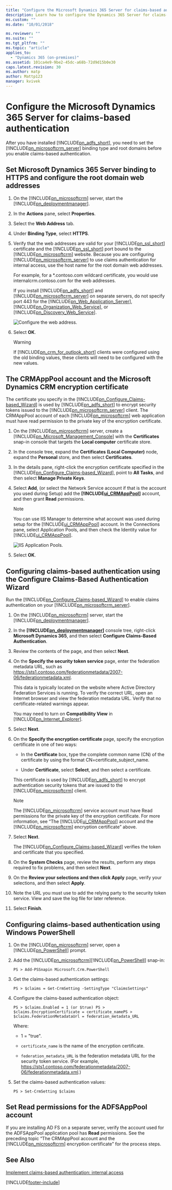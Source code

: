```yaml
---
title: "Configure the Microsoft Dynamics 365 Server for claims-based authentication | Microsoft Docs"
description: Learn how to configure the Dynamics 365 Server for claims-based authentication with Dynamics 365 Customer Engagement (on-premises)
ms.custom: ""
ms.date: "10/01/2018"

ms.reviewer: ""
ms.suite: ""
ms.tgt_pltfrm: ""
ms.topic: "article"
applies_to: 
  - "Dynamics 365 (on-premises)"
ms.assetid: 101ca4e9-9be2-45dc-a68b-72d9d15b0e30
caps.latest.revision: 30
ms.author: matp
author: Mattp123
manager: kvivek
---
```

# Configure the Microsoft Dynamics 365 Server for claims-based authentication



After you have installed [!INCLUDE[pn_adfs_short](../includes/pn-adfs-short.md)], you need to set the [!INCLUDE[pn_microsoftcrm_server](../includes/pn-microsoftcrm-server.md)] binding type and root domains before you enable claims-based authentication.  
  
<a name="BKMK_server_binding"></a>   
## Set Microsoft Dynamics 365 Server binding to HTTPS and configure the root domain web addresses  
  
1.  On the [!INCLUDE[pn_microsoftcrm](../includes/pn-microsoftcrm.md)] server, start the [!INCLUDE[pn_deploymentmanager](../includes/pn-deploymentmanager.md)].  
  
2.  In the **Actions** pane, select **Properties**.  
  
3.  Select the **Web Address** tab.  
  
4.  Under **Binding Type**, select **HTTPS**.  
  
5.  Verify that the web addresses are valid for your [!INCLUDE[pn_ssl_short](../includes/pn-ssl-short.md)] certificate and the [!INCLUDE[pn_ssl_short](../includes/pn-ssl-short.md)] port bound to the [!INCLUDE[pn_microsoftcrm](../includes/pn-microsoftcrm.md)] website. Because you are configuring [!INCLUDE[pn_microsoftcrm_server](../includes/pn-microsoftcrm-server.md)] to use claims authentication for internal access, use the host name for the root domain web addresses.  
  
     For example, for a *.contoso.com wildcard certificate, you would use internalcrm.contoso.com for the web addresses.  
  
     If you install [!INCLUDE[pn_adfs_short](../includes/pn-adfs-short.md)] and [!INCLUDE[pn_microsoftcrm_server](../includes/pn-microsoftcrm-server.md)] on separate servers, do not specify port 443 for the [!INCLUDE[pn_Web_Application_Server](../includes/pn-web-application-server.md)], [!INCLUDE[pn_Organization_Web_Service](../includes/pn-organization-web-service.md)], or [!INCLUDE[pn_Discovery_Web_Service](../includes/pn-discovery-web-service.md)].  
  
     ![Configure the web address.](media/crm-itpro-claimswp-config.PNG "Configure the web address")  
  
6.  Select **OK**.  
  
    > [!WARNING]
    >  If [!INCLUDE[pn_crm_for_outlook_short](../includes/pn-crm-for-outlook-short.md)] clients were configured using the old binding values, these clients will need to be configured with the new values.  
  
<a name="BKMK_crmapppool"></a>   
## The CRMAppPool account and the Microsoft Dynamics CRM encryption certificate  
 The certificate you specify in the [!INCLUDE[pn_Configure_Claims-based_Wizard](../includes/pn-configure-claims-based-wizard.md)] is used by [!INCLUDE[pn_adfs_short](../includes/pn-adfs-short.md)] to encrypt security tokens issued to the [!INCLUDE[pn_microsoftcrm_server](../includes/pn-microsoftcrm-server.md)] client. The CRMAppPool account of each [!INCLUDE[pn_microsoftcrm](../includes/pn-microsoftcrm.md)] web application must have read permission to the private key of the encryption certificate.  
  
1.  On the [!INCLUDE[pn_microsoftcrm](../includes/pn-microsoftcrm.md)] server, create a [!INCLUDE[pn_Microsoft_Management_Console](../includes/pn-microsoft-management-console.md)] with the **Certificates** snap-in console that targets the **Local computer** certificate store.  
  
2.  In the console tree, expand the **Certificates (Local Computer)** node, expand the **Personal** store, and then select **Certificates**.  
  
3.  In the details pane, right-click the encryption certificate specified in the [!INCLUDE[pn_Configure_Claims-based_Wizard](../includes/pn-configure-claims-based-wizard.md)], point to **All Tasks**, and then select **Manage Private Keys**.  
  
4.  Select **Add**, (or select the Network Service account if that is the account you used during Setup) add the **[!INCLUDE[ui_CRMAppPool](../includes/ui-crmapppool.md)]** account, and then grant **Read** permissions.  
  
    > [!NOTE]
    >  You can use IIS Manager to determine what account was used during setup for the [!INCLUDE[ui_CRMAppPool](../includes/ui-crmapppool.md)] account. In the Connections pane, select Application Pools, and then check the Identity value for [!INCLUDE[ui_CRMAppPool](../includes/ui-crmapppool.md)].  
  
     ![IIS Application Pools.](media/crm-itpro-claimswp-apppool.png "IIS Application Pools")  
  
5.  Select **OK**.  
  
<a name="BKMK_configure_wizard"></a>   
## Configuring claims-based authentication using the Configure Claims-Based Authentication Wizard  
 Run the [!INCLUDE[pn_Configure_Claims-based_Wizard](../includes/pn-configure-claims-based-wizard.md)] to enable claims authentication on your [!INCLUDE[pn_microsoftcrm_server](../includes/pn-microsoftcrm-server.md)].  
  
1.  On the [!INCLUDE[pn_microsoftcrm](../includes/pn-microsoftcrm.md)] server, start the [!INCLUDE[pn_deploymentmanager](../includes/pn-deploymentmanager.md)].  
  
2.  In the **[!INCLUDE[pn_deploymentmanager](../includes/pn-deploymentmanager.md)]** console tree, right-click **Microsoft Dynamics 365**, and then select **Configure Claims-Based Authentication**.  
  
3.  Review the contents of the page, and then select **Next**.  
  
4.  On the **Specify the security token service** page, enter the federation metadata URL, such as https://sts1.contoso.com/federationmetadata/2007-06/federationmetadata.xml.  
  
     This data is typically located on the website where Active Directory Federation Services is running. To verify the correct URL, open an Internet browser and view the federation metadata URL. Verify that no certificate-related warnings appear.  
  
     You may need to turn on **Compatibility View** in [!INCLUDE[pn_Internet_Explorer](../includes/pn-internet-explorer.md)].  
  
5.  Select **Next**.  
  
6.  On the **Specify the encryption certificate** page, specify the encryption certificate in one of two ways:  
  
    -   In the **Certificate** box, type the complete common name (CN) of the certificate by using the format CN=certificate_subject_name.  
  
    -   Under **Certificate**, select **Select**, and then select a certificate.  
  
     This certificate is used by [!INCLUDE[pn_adfs_short](../includes/pn-adfs-short.md)] to encrypt authentication security tokens that are issued to the [!INCLUDE[pn_microsoftcrm](../includes/pn-microsoftcrm.md)] client.  
  
    > [!NOTE]
    >  The [!INCLUDE[pn_microsoftcrm](../includes/pn-microsoftcrm.md)] service account must have Read permissions for the private key of the encryption certificate. For more information, see “The [!INCLUDE[ui_CRMAppPool](../includes/ui-crmapppool.md)] account and the [!INCLUDE[pn_microsoftcrm](../includes/pn-microsoftcrm.md)] encryption certificate” above.  
  
7.  Select **Next**.  
  
     The [!INCLUDE[pn_Configure_Claims-based_Wizard](../includes/pn-configure-claims-based-wizard.md)] verifies the token and certificate that you specified.  
  
8.  On the **System Checks** page, review the results, perform any steps required to fix problems, and then select **Next**.  
  
9. On the **Review your selections and then click Apply** page, verify your selections, and then select **Apply**.  
  
10. Note the URL you must use to add the relying party to the security token service. View and save the log file for later reference.  
  
11. Select **Finish**.  
  
<a name="BKMK_powershell"></a>   
## Configuring claims-based authentication using Windows PowerShell  
  
1.  On the [!INCLUDE[pn_microsoftcrm](../includes/pn-microsoftcrm.md)] server, open a [!INCLUDE[pn_PowerShell](../includes/pn-powershell.md)] prompt.  
  
2.  Add the [!INCLUDE[pn_microsoftcrm](../includes/pn-microsoftcrm.md)][!INCLUDE[pn_PowerShell](../includes/pn-powershell.md)] snap-in:  
  
    ```  
    PS > Add-PSSnapin Microsoft.Crm.PowerShell   
    ```  
  
3.  Get the claims-based authentication settings:  
  
    ```  
    PS > $claims = Get-CrmSetting -SettingType "ClaimsSettings"   
    ```  
  
4.  Configure the claims-based authentication object:  
  
    ```  
    PS > $claims.Enabled = 1 (or $true) PS > $claims.EncryptionCertificate = certificate_namePS > $claims.FederationMetadataUrl = federation_metadata_URL  
    ```  
  
     Where:  
  
    -   1 = "true".  
  
    -   `certificate_name` is the name of the encryption certificate.  
  
    -   `federation_metadata_URL` is the federation metadata URL for the security token service. (For example, https://sts1.contoso.com/federationmetadata/2007-06/federationmetadata.xml.)  
  
5.  Set the claims-based authentication values:  
  
    ```  
    PS > Set-CrmSetting $claims  
    ```  
  
<a name="BKMK_adfsapppool"></a>   
## Set Read permissions for the ADFSAppPool account  
 If you are installing AD FS on a separate server, verify the account used for the ADFSAppPool application pool has **Read** permissions. See the preceding topic “The CRMAppPool account and the [!INCLUDE[pn_microsoftcrm](../includes/pn-microsoftcrm.md)] encryption certificate” for the process steps.  
  
## See Also  
 [Implement claims-based authentication: internal access](implement-claims-based-authentication-internal-access.md)



[!INCLUDE[footer-include](../../../includes/footer-banner.md)]